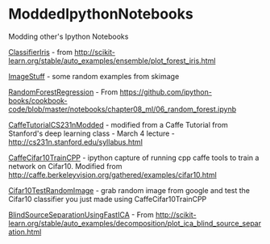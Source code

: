 # ModdedIpythonNotebooks
Modding other's Ipython Notebooks

[ClassifierIris](https://github.com/TrackDR/ModdedIpythonNotebooks/blob/master/ClassifierIris.ipynb) - from http://scikit-learn.org/stable/auto_examples/ensemble/plot_forest_iris.html

[ImageStuff](https://github.com/TrackDR/ModdedIpythonNotebooks/blob/master/ImageStuff.ipynb) - some random examples from skimage

[RandomForestRegression](https://github.com/TrackDR/ModdedIpythonNotebooks/blob/master/RandomForestRegression.ipynb) - From https://github.com/ipython-books/cookbook-code/blob/master/notebooks/chapter08_ml/06_random_forest.ipynb

[CaffeTutorialCS231nModded](https://github.com/TrackDR/ModdedIpythonNotebooks/blob/master/caffetutorialCS231nModded.ipynb) - modified from a Caffe Tutorial from Stanford's deep learning class - March 4 lecture - http://cs231n.stanford.edu/syllabus.html

[CaffeCifar10TrainCPP](https://github.com/TrackDR/ModdedIpythonNotebooks/blob/master/CaffeCifar10TrainCPP.ipynb) - ipython capture of running cpp caffe tools to train a network on Cifar10.  Modified from http://caffe.berkeleyvision.org/gathered/examples/cifar10.html

[Cifar10TestRandomImage](https://github.com/TrackDR/ModdedIpythonNotebooks/blob/master/Cifar10TestRandomImage.ipynb) - grab random image from google and test the Cifar10 classifier you just made using CaffeCifar10TrainCPP

[BlindSourceSeparationUsingFastICA](https://github.com/TrackDR/ModdedIpythonNotebooks/blob/master/BlindSourceSeparationUsingFastICA.ipynb) - From http://scikit-learn.org/stable/auto_examples/decomposition/plot_ica_blind_source_separation.html
